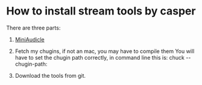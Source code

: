 # How to install stream tools by casper

There are three parts:

1. [MiniAudicle](http://chuck.cs.princeton.edu/release/)
2. Fetch my chugins, if not an mac, you may have to compile them
You will have to set the chugin path correctly, in command line this is:
chuck --chugin-path:

3. Download the tools from git.
